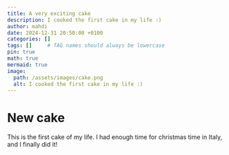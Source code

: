 ```yaml
---
title: A very exciting cake 
description: I cooked the first cake in my life :)
author: mahdi
date: 2024-12-31 20:50:00 +0100
categories: []
tags: []     # TAG names should always be lowercase
pin: true
math: true
mermaid: true
image:
  path: /assets/images/cake.png
  alt: I cooked the first cake in my life :)
---
```


# New cake

This is the first cake of my life. I had enough time for christmas time in Italy, and I finally did it!


